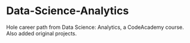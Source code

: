 # Data-Science-Analytics
Hole career path from Data Science: Analytics, a CodeAcademy course. Also added original projects.
